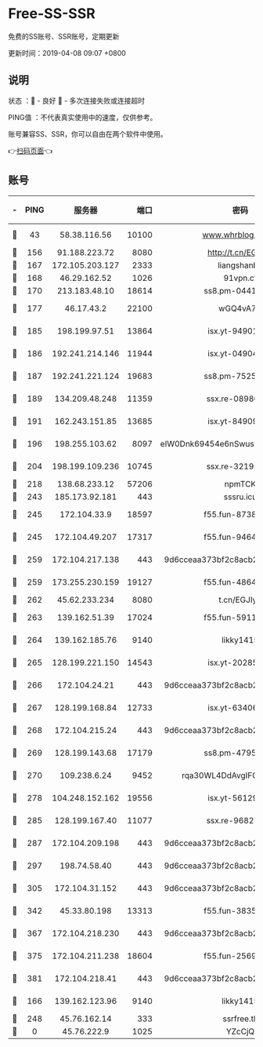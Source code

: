 # Free-SS-SSR

免费的SS账号、SSR账号，定期更新

更新时间：2019-04-08 09:07 +0800

## 说明

状态     ：🙂 - 良好 🙁 - 多次连接失败或连接超时

PING值   ：不代表真实使用中的速度，仅供参考。

账号兼容SS、SSR，你可以自由在两个软件中使用。

👉[扫码页面](https://liesauer.github.io/Free-SS-SSR/)👈

## 账号

|-|PING|服务器|端口|密码|加密方式|区域|
|:----:|:----:|:-----:|-----:|:----:|:----:|:----:|
|🙂|43|58.38.116.56|10100|www.whrblog.online|aes-256-cfb|CN|
|🙂|156|91.188.223.72|8080|http://t.cn/EGJIyrl|rc4-md5|RU|
|🙂|167|172.105.203.127|2333|liangshanbo|chacha20|JP|
|🙂|168|46.29.162.52|1026|91vpn.cf|rc4-md5|RU|
|🙂|170|213.183.48.10|18614|ss8.pm-04416552|rc4-md5|RU|
|🙂|177|46.17.43.2|22100|wGQ4vA7D|aes-256-gcm|RU|
|🙂|185|198.199.97.51|13864|isx.yt-94901280|aes-256-cfb|US|
|🙂|186|192.241.214.146|11944|isx.yt-04904484|aes-256-cfb|US|
|🙂|187|192.241.221.124|19683|ss8.pm-75256760|aes-256-cfb|US|
|🙂|189|134.209.48.248|11359|ssx.re-08986796|aes-256-cfb|US|
|🙂|191|162.243.151.85|13685|isx.yt-84909187|aes-256-cfb|US|
|🙂|196|198.255.103.62|8097|eIW0Dnk69454e6nSwuspv9DmS201tQ0D|aes-256-cfb|US|
|🙂|204|198.199.109.236|10745|ssx.re-32195658|aes-256-cfb|US|
|🙂|218|138.68.233.12|57206|npmTCK|rc4-md5|US|
|🙂|243|185.173.92.181|443|sssru.icu|rc4-md5|RU|
|🙂|245|172.104.33.9|18597|f55.fun-87384833|aes-256-cfb|SG|
|🙂|245|172.104.49.207|17317|f55.fun-94641583|aes-256-cfb|SG|
|🙂|259|172.104.217.138|443|9d6cceaa373bf2c8acb22e60b6a58be6|aes-256-cfb|US|
|🙂|259|173.255.230.159|19127|f55.fun-48647805|aes-256-cfb|US|
|🙂|262|45.62.233.234|8080|t.cn/EGJIyrl|rc4-md5|CA|
|🙂|263|139.162.51.39|17024|f55.fun-59119337|aes-256-cfb|SG|
|🙂|264|139.162.185.76|9140|likky1415|aes-256-cfb|DE|
|🙂|265|128.199.221.150|14543|isx.yt-20285065|aes-256-cfb|SG|
|🙂|266|172.104.24.21|443|9d6cceaa373bf2c8acb22e60b6a58be6|aes-256-cfb|US|
|🙂|267|128.199.168.84|12733|isx.yt-63406033|aes-256-cfb|SG|
|🙂|268|172.104.215.24|443|9d6cceaa373bf2c8acb22e60b6a58be6|aes-256-cfb|US|
|🙂|269|128.199.143.68|17179|ss8.pm-47958720|aes-256-cfb|SG|
|🙂|270|109.238.6.24|9452|rqa30WL4DdAvgIFG6Fs3znzTa|aes-256-cfb|FR|
|🙂|278|104.248.152.162|19556|isx.yt-56129369|aes-256-cfb|SG|
|🙂|285|128.199.167.40|11077|ssx.re-96827305|aes-256-cfb|SG|
|🙂|287|172.104.209.198|443|9d6cceaa373bf2c8acb22e60b6a58be6|aes-256-cfb|US|
|🙂|297|198.74.58.40|443|9d6cceaa373bf2c8acb22e60b6a58be6|aes-256-cfb|US|
|🙂|305|172.104.31.152|443|9d6cceaa373bf2c8acb22e60b6a58be6|aes-256-cfb|US|
|🙂|342|45.33.80.198|13313|f55.fun-38359488|aes-256-cfb|US|
|🙂|367|172.104.218.230|443|9d6cceaa373bf2c8acb22e60b6a58be6|aes-256-cfb|US|
|🙂|375|172.104.211.238|18604|f55.fun-25694598|aes-256-cfb|US|
|🙂|381|172.104.218.41|443|9d6cceaa373bf2c8acb22e60b6a58be6|aes-256-cfb|US|
|🙁|166|139.162.123.96|9140|likky1415|aes-256-cfb|JP|
|🙁|248|45.76.162.14|333|ssrfree.tk|rc4|SG|
|🙁|0|45.76.222.9|1025|YZcCjQ|rc4-md5|JP|
